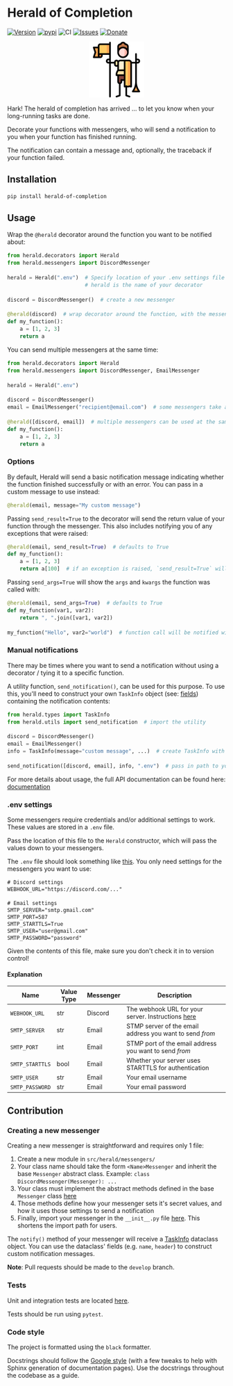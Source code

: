 # Herald of Completion

[![Version](https://img.shields.io/github/v/release/sho-87/herald-of-completion?include_prereleases&sort=semver)](https://pypi.org/project/herald-of-completion/)
[![pypi](https://img.shields.io/pypi/pyversions/herald-of-completion)](https://pypi.org/project/herald-of-completion/)
![CI](https://img.shields.io/github/actions/workflow/status/sho-87/herald-of-completion/lint_test.yml?branch=develop)
[![Issues](https://img.shields.io/github/issues/sho-87/herald-of-completion)](https://github.com/sho-87/herald-of-completion/issues)
[![Donate](https://img.shields.io/badge/Buy%20me%20a%20coffee-donate-blue "Donate")](https://www.buymeacoffee.com/simonho)

<p align="center">
    <img src="https://raw.githubusercontent.com/sho-87/herald-of-completion/master/docs/source/_static/herald.png" >
</p>

Hark! The herald of completion has arrived ... to let you know when your long-running tasks are done.

Decorate your functions with messengers, who will send a notification to you when your function has finished running.

The notification can contain a message and, optionally, the traceback if your function failed.

## Installation

```bash
pip install herald-of-completion
```

## Usage

Wrap the `@herald` decorator around the function you want to be notified about:

```python
from herald.decorators import Herald
from herald.messengers import DiscordMessenger

herald = Herald(".env")  # Specify location of your .env settings file
                         # herald is the name of your decorator

discord = DiscordMessenger()  # create a new messenger

@herald(discord)  # wrap decorator around the function, with the messenger you want to use
def my_function():
    a = [1, 2, 3]
    return a
```

You can send multiple messengers at the same time:

```python
from herald.decorators import Herald
from herald.messengers import DiscordMessenger, EmailMessenger

herald = Herald(".env")

discord = DiscordMessenger()
email = EmailMessenger("recipient@email.com")  # some messengers take arguments

@herald([discord, email])  # multiple messengers can be used at the same time
def my_function():
    a = [1, 2, 3]
    return a
```

### Options

By default, Herald will send a basic notification message indicating whether the function finished successfully or with an error. You can pass in a custom message to use instead:

```python
@herald(email, message="My custom message")
```

Passing `send_result=True` to the decorator will send the return value of your function through the messenger. This also includes notifying you of any exceptions that were raised:

```python
@herald(email, send_result=True)  # defaults to True
def my_function():
    a = [1, 2, 3]
    return a[100]  # if an exception is raised, `send_result=True` will also send the traceback
```

Passing `send_args=True` will show the `args` and `kwargs` the function was called with:

```python
@herald(email, send_args=True)  # defaults to True
def my_function(var1, var2):
    return ", ".join([var1, var2])

my_function("Hello", var2="world")  # function call will be notified with all args and kwargs
```

### Manual notifications

There may be times where you want to send a notification without using a decorator / tying it to a specific function.

A utility function, `send_notification()`, can be used for this purpose. To use this, you'll need to construct your own `TaskInfo` object (see: [fields](https://github.com/sho-87/herald-of-completion/blob/master/src/herald/types.py)) containing the notification contents:

```python
from herald.types import TaskInfo
from herald.utils import send_notification  # import the utility

discord = DiscordMessenger()
email = EmailMessenger()
info = TaskInfo(message="custom message", ...)  # create TaskInfo with contents of the message

send_notification([discord, email], info, ".env")  # pass in path to your .env file, if required
```

For more details about usage, the full API documentation can be found here: [documentation](https://sho-87.github.io/herald-of-completion/)

### .env settings

Some messengers require credentials and/or additional settings to work. These values are stored in a `.env` file.

Pass the location of this file to the `Herald` constructor, which will pass the values down to your messengers.

The `.env` file should look something like [this](https://github.com/sho-87/herald-of-completion/blob/master/tests/test.env). You only need settings for the messengers you want to use:

```text
# Discord settings
WEBHOOK_URL="https://discord.com/..."

# Email settings
SMTP_SERVER="smtp.gmail.com"
SMTP_PORT=587
SMTP_STARTTLS=True
SMTP_USER="user@gmail.com"
SMTP_PASSWORD="password"
```

Given the contents of this file, make sure you don't check it in to version control!

#### Explanation

| Name            | Value Type | Messenger | Description                                                                                                                     |
| --------------- | ---------- | --------- | ------------------------------------------------------------------------------------------------------------------------------- |
| `WEBHOOK_URL`   | str        | Discord   | The webhook URL for your server. Instructions [here](https://support.discord.com/hc/en-us/articles/228383668-Intro-to-Webhooks) |
| `SMTP_SERVER`   | str        | Email     | STMP server of the email address you want to send _from_                                                                        |
| `SMTP_PORT`     | int        | Email     | STMP port of the email address you want to send _from_                                                                          |
| `SMTP_STARTTLS` | bool       | Email     | Whether your server uses STARTTLS for authentication                                                                            |
| `SMTP_USER`     | str        | Email     | Your email username                                                                                                             |
| `SMTP_PASSWORD` | str        | Email     | Your email password                                                                                                             |

## Contribution

### Creating a new messenger

Creating a new messenger is straightforward and requires only 1 file:

1. Create a new module in `src/herald/messengers/`
2. Your class name should take the form `<Name>Messenger` and inherit the base `Messenger` abstract class. Example: `class DiscordMessenger(Messenger): ...`
3. Your class must implement the abstract methods defined in the base `Messenger` class [here](https://github.com/sho-87/herald-of-completion/blob/develop/src/herald/types.py)
4. Those methods define how your messenger sets it's secret values, and how it uses those settings to send a notification
5. Finally, import your messenger in the `__init__.py` file [here](https://github.com/sho-87/herald-of-completion/blob/develop/src/herald/messengers/__init__.py). This shortens the import path for users.

The `notify()` method of your messenger will receive a [TaskInfo](https://github.com/sho-87/herald-of-completion/blob/master/src/herald/types.py) dataclass object. You can use the dataclass' fields (e.g. `name`, `header`) to construct custom notification messages.

**Note**: Pull requests should be made to the `develop` branch.

### Tests

Unit and integration tests are located [here](https://github.com/sho-87/herald-of-completion/tree/develop/tests).

Tests should be run using `pytest`.

### Code style

The project is formatted using the `black` formatter.

Docstrings should follow the [Google style](https://google.github.io/styleguide/pyguide.html#38-comments-and-docstrings) (with a few tweaks to help with Sphinx generation of documentation pages). Use the docstrings throughout the codebase as a guide.
